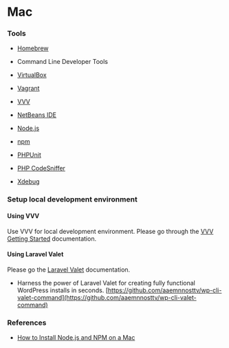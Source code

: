 # Mac

### **Tools**

* [Homebrew](https://brew.sh/ "Homebrew")

* Command Line Developer Tools

* [VirtualBox](https://www.virtualbox.org/ "VirtualBox")

* [Vagrant](https://www.vagrantup.com/ "Vagrant")

* [VVV](https://varyingvagrantvagrants.org/ "Varying Vagrant Vagrants")

* [NetBeans IDE](https://netbeans.org/downloads/ "NetBeans IDE")

* [Node.js](https://nodejs.org/en/ "Node.js")

* [npm](https://www.npmjs.com/ "npm")

* [PHPUnit](https://phpunit.de/manual/current/en/installation.html "PHPUnit")

* [PHP CodeSniffer](//tools/code-sniffer.md)

* [Xdebug](/tools/xdebug.md)

### Setup local development environment

#### Using VVV

Use VVV for local development environment. Please go through the [VVV Getting Started](https://varyingvagrantvagrants.org/docs/en-US/installation/) documentation.

#### Using Laravel Valet

Please go the [Laravel Valet](https://laravel.com/docs/5.5/valet) documentation.

* Harness the power of Laravel Valet for creating fully functional WordPress installs in seconds. [https://github.com/aaemnnosttv/wp-cli-valet-command](https://github.com/aaemnnosttv/wp-cli-valet-command)

### **References**

* [How to Install Node.js and NPM on a Mac](http://blog.teamtreehouse.com/install-node-js-npm-mac)



